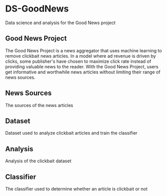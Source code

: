 # DS-GoodNews
Data science and analysis for the Good News project

## Good News Project
The Good News Project is a news aggregator that uses machine learning to remove clickbait news articles. In a model where ad revenue is driven by clicks, some publisher's have chosen to maximize click rate instead of providing valuable news to the reader. With the Good News Project, users get informative and worthwhile news articles without limiting their range of news sources. 

## News Sources
The sources of the news articles

## Dataset
Dataset used to analyze clickbait articles and train the classifier

## Analysis
Analysis of the clickbait dataset

## Classifier
The classifier used to determine whether an article is clickbait or not
